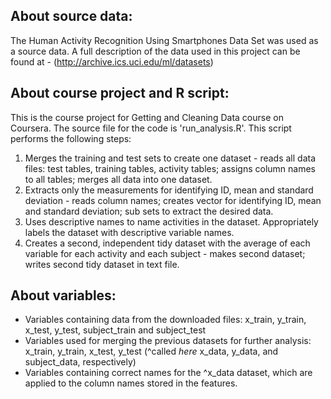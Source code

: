 ## About source data:
The Human Activity Recognition Using Smartphones Data Set was used as a source data. A full description of the data used in this project can be found at - (http://archive.ics.uci.edu/ml/datasets)


## About course project and R script:
This is the course project for Getting and Cleaning Data course on Coursera. The source file for the code is 'run_analysis.R'. This script performs the following steps:
1. Merges the training and test sets to create one dataset - reads all data files: test tables, training tables, activity tables; assigns column names to all tables; merges all data into one dataset.
2. Extracts only the measurements for identifying ID, mean and standard deviation - reads column names; creates vector for identifying ID, mean and standard deviation; sub sets to extract the desired data.
3. Uses descriptive names to name activities in the dataset. Appropriately labels the dataset with descriptive variable names.
4. Creates a second, independent tidy dataset with the average of each variable for each activity and each subject - makes second dataset; writes second tidy dataset in text file.


## About variables:
* Variables containing data from the downloaded files:
x_train, y_train, x_test, y_test, subject_train and subject_test
* Variables used for merging the previous datasets for further analysis:
x_train, y_train, x_test, y_test (^called *here* x_data, y_data, and subject_data, respectively)
* Variables containing correct names for the ^x_data dataset, which are applied to the column names stored in the features.




